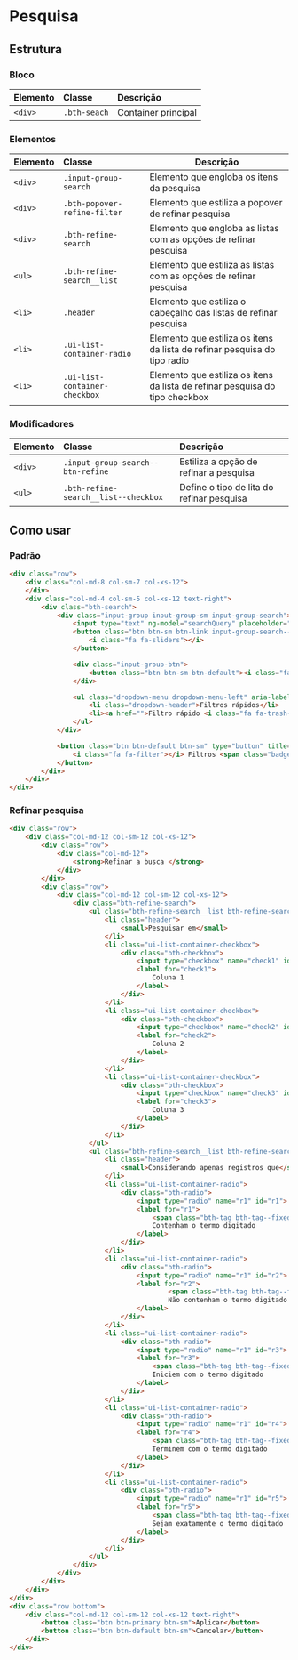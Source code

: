 # Pesquisa

## Estrutura

### Bloco

| Elemento | Classe        | Descrição           |
| :------- | :------------ | :------------------ |
| `<div>`  | `.bth-seach`  | Container principal |

### Elementos

| Elemento | Classe                         | Descrição                                                                    |
| :------- | :----------------------        |------------------------------------------------------------------------------|
| `<div>`  | `.input-group-search`          | Elemento que engloba os itens da pesquisa                                    |
| `<div>`  | `.bth-popover-refine-filter`   | Elemento que estiliza a popover de refinar pesquisa                          |
| `<div>`  | `.bth-refine-search`           | Elemento que engloba as listas com as opções de refinar pesquisa             |
| `<ul>`   | `.bth-refine-search__list`     | Elemento que estiliza as listas com as opções de refinar pesquisa            |
| `<li>`   | `.header`                      | Elemento que estiliza o cabeçalho das listas de refinar pesquisa             |
| `<li>`   | `.ui-list-container-radio`     | Elemento que estiliza os itens da lista de refinar pesquisa do tipo radio    |
| `<li>`   | `.ui-list-container-checkbox`  | Elemento que estiliza os itens da lista de refinar pesquisa do tipo checkbox |

### Modificadores

| Elemento | Classe                               | Descrição                                       |
| :------- | :----------------------------------- | :---------------------------------------------- |
| `<div>`  | `.input-group-search--btn-refine`    | Estiliza a opção de refinar a pesquisa          |
| `<ul>`   | `.bth-refine-search__list--checkbox` | Define o tipo de lita do refinar pesquisa       |

## Como usar

### Padrão

```html
<div class="row">
    <div class="col-md-8 col-sm-7 col-xs-12">
    </div>
    <div class="col-md-4 col-sm-5 col-xs-12 text-right">
        <div class="bth-search">
            <div class="input-group input-group-sm input-group-search">
                <input type="text" ng-model="searchQuery" placeholder="O que você está buscando?" class="form-control ellipsis" dropdown-toggle data-toggle="dropdown" aria-haspopup="true" aria-expanded="false">
                <button class="btn btn-sm btn-link input-group-search--btn-refine" uib-popover-template="'common/popover-refinar-pesquisa.html'" popover-class="bth-popover-refine-filter" popover-append-to-body="true" popover-placement="bottom-right">
                    <i class="fa fa-sliders"></i>
                </button> 

                <div class="input-group-btn">
                    <button class="btn btn-sm btn-default"><i class="fa fa-search"></i></button>
                </div>

                <ul class="dropdown-menu dropdown-menu-left" aria-labelledby="dropdownColunas">
                    <li class="dropdown-header">Filtros rápidos</li>
                    <li><a href="">Filtro rápido <i class="fa fa-trash-o pull-right"></i></a></li>
                </ul>
            </div>

            <button class="btn btn-default btn-sm" type="button" title="Abre as opções avançadas de filtragem" >
                <i class="fa fa-filter"></i> Filtros <span class="badge badge-primary">0</span>
            </button>
        </div>
    </div>
</div>
```

### Refinar pesquisa

```html
<div class="row">
    <div class="col-md-12 col-sm-12 col-xs-12">
        <div class="row">
            <div class="col-md-12">
                <strong>Refinar a busca </strong>
            </div>
        </div>
        <div class="row">
            <div class="col-md-12 col-sm-12 col-xs-12">
                <div class="bth-refine-search">
                    <ul class="bth-refine-search__list bth-refine-search__list--checkbox">
                        <li class="header">
                            <small>Pesquisar em</small>
                        </li>
                        <li class="ui-list-container-checkbox">
                            <div class="bth-checkbox">
                                <input type="checkbox" name="check1" id="check1">
                                <label for="check1"> 
                                    Coluna 1
                                </label>
                            </div>
                        </li>
                        <li class="ui-list-container-checkbox">
                            <div class="bth-checkbox">
                                <input type="checkbox" name="check2" id="check2">
                                <label for="check2">
                                    Coluna 2
                                </label>
                            </div>
                        </li>
                        <li class="ui-list-container-checkbox">
                            <div class="bth-checkbox">
                                <input type="checkbox" name="check3" id="check3">
                                <label for="check3">
                                    Coluna 3
                                </label>
                            </div>
                        </li>
                    </ul>
                    <ul class="bth-refine-search__list bth-refine-search__list--radio">
                        <li class="header">
                            <small>Considerando apenas registros que</small>
                        </li>
                        <li class="ui-list-container-radio">
                            <div class="bth-radio">
                                <input type="radio" name="r1" id="r1">
                                <label for="r1"> 
                                    <span class="bth-tag bth-tag--fixed-width">Ab</span>
                                    Contenham o termo digitado
                                </label>
                            </div>
                        </li>
                        <li class="ui-list-container-radio">
                            <div class="bth-radio">
                                <input type="radio" name="r1" id="r2">
                                <label for="r2">
                                        <span class="bth-tag bth-tag--fixed-width bth-tag--strike">Ab</span>
                                        Não contenham o termo digitado
                                </label>
                            </div>
                        </li>
                        <li class="ui-list-container-radio">
                            <div class="bth-radio">
                                <input type="radio" name="r1" id="r3">
                                <label for="r3">
                                    <span class="bth-tag bth-tag--fixed-width bth-tag--start">Ab</span>
                                    Iniciem com o termo digitado
                                </label>
                            </div>
                        </li>
                        <li class="ui-list-container-radio">
                            <div class="bth-radio">
                                <input type="radio" name="r1" id="r4">
                                <label for="r4">
                                    <span class="bth-tag bth-tag--fixed-width bth-tag--end">Ab</span>
                                    Terminem com o termo digitado
                                </label>
                            </div>
                        </li>
                        <li class="ui-list-container-radio">
                            <div class="bth-radio">
                                <input type="radio" name="r1" id="r5">
                                <label for="r5">
                                    <span class="bth-tag bth-tag--fixed-width bth-tag--exact">Ab</span>
                                    Sejam exatamente o termo digitado
                                </label>
                            </div>
                        </li>
                    </ul>
                </div>
            </div>
        </div>
    </div>
</div> 
<div class="row bottom">
    <div class="col-md-12 col-sm-12 col-xs-12 text-right">
        <button class="btn btn-primary btn-sm">Aplicar</button>
        <button class="btn btn-default btn-sm">Cancelar</button>
    </div>
</div>
```
